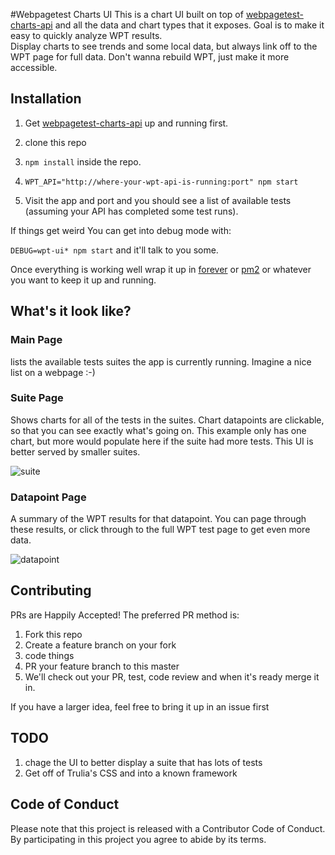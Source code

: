 #Webpagetest Charts UI
This is a chart UI built on top of [webpagetest-charts-api](https://github.com/trulia/webpagetest-charts-api) 
and all the data and chart types that it exposes. Goal is to make it easy to quickly analyze WPT results.  
Display charts to see trends and some local data, but always link off to the WPT page for full data.
Don't wanna rebuild WPT, just make it more accessible.

## Installation

1. Get [webpagetest-charts-api](https://github.com/trulia/webpagetest-charts-api) up and running first.

1. clone this repo

1. `npm install` inside the repo.

1. `WPT_API="http://where-your-wpt-api-is-running:port" npm start`

1. Visit the app and port and you should see a list of available tests (assuming your API has completed some test runs).

If things get weird You can get into debug mode with:

`DEBUG=wpt-ui* npm start` and it'll talk to you some.

Once everything is working well wrap it up in [forever](https://www.npmjs.com/package/forever) or [pm2](https://www.npmjs.com/package/pm2) or whatever you want to keep it up and running.

## What's it look like?

### Main Page
lists the available tests suites the app is currently running.  Imagine a nice list on a webpage :-)

### Suite Page
Shows charts for all of the tests in the suites.  Chart datapoints are
clickable, so that you can see exactly what's going on. This example only has one chart, but
more would populate here if the suite had more tests. This UI is better served by smaller
suites.

![suite](http://static.trulia-cdn.com/images/webpagetest-charts/webpagetest-charts-ui.png)

### Datapoint Page
A summary of the WPT results for that datapoint.  You can page through these
results, or click through to the full WPT test page to get even more data.

![datapoint](http://static.trulia-cdn.com/images/webpagetest-charts/webpagetest-charts-ui-datapoint.png)

## Contributing
PRs are Happily Accepted! The preferred PR method is:

1. Fork this repo
2. Create a feature branch on your fork
3. code things
4. PR your feature branch to this master
5. We'll check out your PR, test, code review and when it's ready merge it in.

If you have a larger idea, feel free to bring it up in an issue first

## TODO
1. chage the UI to better display a suite that has lots of tests
1. Get off of Trulia's CSS and into a known framework

## Code of Conduct
Please note that this project is released with a Contributor Code of Conduct. 
By participating in this project you agree to abide by its terms.

